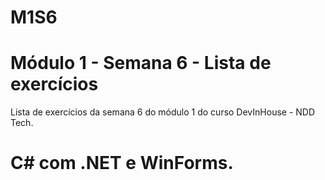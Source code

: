 # M1S6
# Módulo 1 - Semana 6 - Lista de exercícios

Lista de exercícios da semana 6 do módulo 1 do curso DevInHouse - NDD Tech.
# C# com .NET e WinForms.
